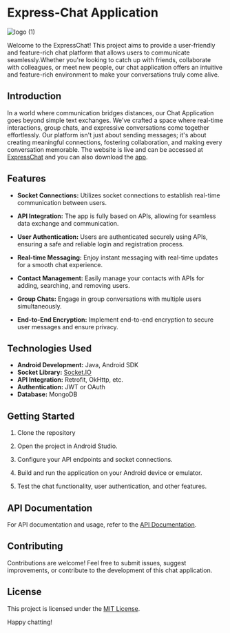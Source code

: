 # Express-Chat Application
![logo (1)](https://github.com/abhishektyagi2912/Express-Chat/assets/81071871/000664d4-0e77-4fb7-80a2-5e6019c19d34)

Welcome to the ExpressChat! This project aims to provide a user-friendly and feature-rich chat platform that allows users to communicate seamlessly.Whether you're looking to catch up with friends, collaborate with colleagues, or meet new people, our chat application offers an intuitive and feature-rich environment to make your conversations truly come alive.

## Introduction
In a world where communication bridges distances, our Chat Application goes beyond simple text exchanges. We've crafted a space where real-time interactions, group chats, and expressive conversations come together effortlessly. 
Our platform isn't just about sending messages; it's about creating meaningful connections, fostering collaboration, and making every conversation memorable. The website is live and can be accessed at [ExpressChat](https://expresschat-v6mg.onrender.com/auth) 
and you can also download the [app](https://github.com/abhishektyagi2912/Express-Chat/releases/download/version-1/express_chat.apk).


## Features

- **Socket Connections:** Utilizes socket connections to establish real-time communication between users.
  
- **API Integration:** The app is fully based on APIs, allowing for seamless data exchange and communication.

- **User Authentication:** Users are authenticated securely using APIs, ensuring a safe and reliable login and registration process.

- **Real-time Messaging:** Enjoy instant messaging with real-time updates for a smooth chat experience.

- **Contact Management:** Easily manage your contacts with APIs for adding, searching, and removing users.

- **Group Chats:** Engage in group conversations with multiple users simultaneously.

- **End-to-End Encryption:** Implement end-to-end encryption to secure user messages and ensure privacy.

## Technologies Used

- **Android Development:** Java, Android SDK
- **Socket Library:** [Socket.IO](https://socket.io/docs/v3/index.html) 
- **API Integration:** Retrofit, OkHttp, etc.
- **Authentication:** JWT or OAuth
- **Database:** MongoDB

## Getting Started

1. Clone the repository

2. Open the project in Android Studio.

3. Configure your API endpoints and socket connections.

4. Build and run the application on your Android device or emulator.

5. Test the chat functionality, user authentication, and other features.

## API Documentation

For API documentation and usage, refer to the [API Documentation]([link-to-your-api-docs](https://github.com/abhishektyagi2912/Express-Chat/blob/master/read.md)).

## Contributing

Contributions are welcome! Feel free to submit issues, suggest improvements, or contribute to the development of this chat application.

## License

This project is licensed under the [MIT License]([LICENSE](https://github.com/abhishektyagi2912/Express-Chat/blob/master/LICENSE)https://github.com/abhishektyagi2912/Express-Chat/blob/master/LICENSE).

Happy chatting!
